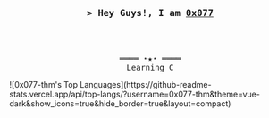 <h3 align="center">
        <samp>&gt; Hey Guys!, I am
                <b><a target="_blank" href="https://tryhackme.com/p/0x077">0x077</a></b>
        </samp>
</h3>
<br>
</details>
<br>

<samp>
    <p align="center">
        ════ ⋆★⋆ ════
        <br>
        Learning C
    </p>
</samp>
![0x077-thm's Top Languages](https://github-readme-stats.vercel.app/api/top-langs/?username=0x077-thm&theme=vue-dark&show_icons=true&hide_border=true&layout=compact)
